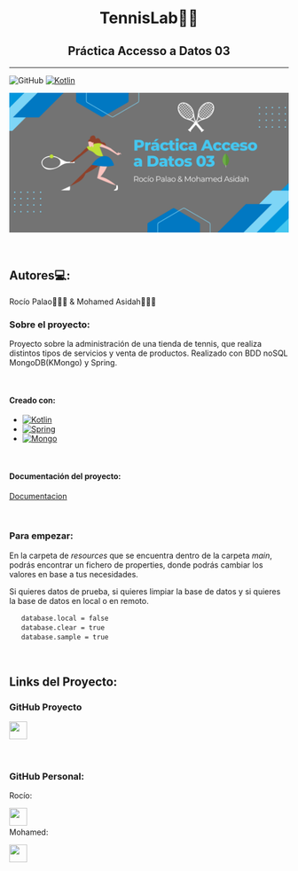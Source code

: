 <h1 align="center">TennisLab🎾🎾</h1>
<h2 align="center">Práctica Accesso a Datos 03</h2>

----
![GitHub](https://img.shields.io/github/last-commit/loopedmoha/Practica03-AD)
[![Kotlin](https://img.shields.io/badge/Code-Kotlin-blueviolet)](https://kotlinlang.org/)

<p  align="center" ><img src="./img/AD03.png" width="900px"></p>

<br>

## Autores💻:
Rocío Palao🙋🏻‍♀️ & Mohamed Asidah🙋🏽‍♂️

### Sobre el proyecto:
Proyecto sobre la administración de una tienda de tennis, que realiza distintos tipos de servicios y venta de productos.
Realizado con BDD noSQL MongoDB(KMongo) y Spring.

<br>

#### Creado con:
* [![Kotlin][Kotlin]][Kotlin-url]
* [![Spring][Spring]][Spring-url]
* [![Mongo][Mongo]][Mongo-url]

<br>

#### Documentación del proyecto:
[Documentacion](https://github.com/loopedmoha/Practica03-AD/blob/main/documentación/TennisLab%202.pdf)

<br>

### Para empezar:
En la carpeta de *resources* que se encuentra dentro de la carpeta *main*, podrás encontrar un fichero de properties, donde podrás cambiar los valores en base a tus necesidades.

Si quieres datos de prueba, si quieres limpiar la base de datos y si quieres la base de datos en local o en remoto.
```sh
   database.local = false 
   database.clear = true
   database.sample = true
   ```

<br>

## Links del Proyecto:
### GitHub Proyecto
<a href="https://github.com/Rochiio/Practica03-AD" target="_blank" rel="noreferrer"><img src="https://raw.githubusercontent.com/danielcranney/readme-generator/main/public/icons/socials/github.svg" width="32" height="32" /></a>

<br>


### GitHub Personal:
Rocío:<p align="left"> <a href="https://www.github.com/Rochiio" target="_blank" rel="noreferrer"><img src="https://raw.githubusercontent.com/danielcranney/readme-generator/main/public/icons/socials/github.svg" width="32" height="32" /></a>
<br>
Mohamed:<p align="left"> <a href="https://www.github.com/loopedmoha" target="_blank" rel="noreferrer"><img src="https://raw.githubusercontent.com/danielcranney/readme-generator/main/public/icons/socials/github.svg" width="32" height="32" /></a></p>



<!-- MARKDOWN LINKS & IMAGES -->
<!-- https://www.markdownguide.org/basic-syntax/#reference-style-links -->
[Kotlin]: https://img.shields.io/badge/kotlin-purple?style=for-the-badge&logo=kotlin&logoColor=white
[Kotlin-url]: https://kotlinlang.org/
[Spring]: https://img.shields.io/badge/spring-lightgreen?style=for-the-badge&logo=spring&logoColor=white
[Spring-url]: https://spring.io/
[Mongo]: https://img.shields.io/badge/mongodb-green?style=for-the-badge&logo=mongodb&logoColor=white
[Mongo-url]: https://www.mongodb.com/
